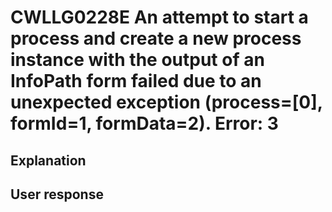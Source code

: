 # CWLLG0228E An attempt to start a process and create a new process instance with the output of an InfoPath form failed due to an unexpected exception (process=[0], formId=1, formData=2).  Error: 3

## Explanation

## User response